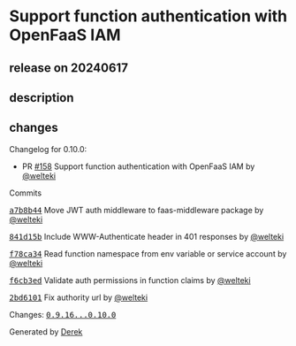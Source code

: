 # Support function authentication with OpenFaaS IAM

## release on 20240617

## description

## changes

Changelog for 0.10.0:

* PR <a class="issue-link js-issue-link" data-error-text="Failed to load title" data-id="2287478414" data-permission-text="Title is private" data-url="https://github.com/openfaas/of-watchdog/issues/158" data-hovercard-type="pull_request" data-hovercard-url="/openfaas/of-watchdog/pull/158/hovercard" href="https://github.com/openfaas/of-watchdog/pull/158">#158</a> Support function authentication with OpenFaaS IAM by <a class="user-mention notranslate" data-hovercard-type="user" data-hovercard-url="/users/welteki/hovercard" data-octo-click="hovercard-link-click" data-octo-dimensions="link_type:self" href="https://github.com/welteki">@welteki</a>

Commits

<a class="commit-link" data-hovercard-type="commit" data-hovercard-url="https://github.com/openfaas/of-watchdog/commit/a7b8b445544451dab9a1f4457780e74b43966f63/hovercard" href="https://github.com/openfaas/of-watchdog/commit/a7b8b445544451dab9a1f4457780e74b43966f63"><tt>a7b8b44</tt></a> Move JWT auth middleware to faas-middleware package by <a class="user-mention notranslate" data-hovercard-type="user" data-hovercard-url="/users/welteki/hovercard" data-octo-click="hovercard-link-click" data-octo-dimensions="link_type:self" href="https://github.com/welteki">@welteki</a>

<a class="commit-link" data-hovercard-type="commit" data-hovercard-url="https://github.com/openfaas/of-watchdog/commit/841d15b85c09f0e5aaa4c4132a624bfe3024284d/hovercard" href="https://github.com/openfaas/of-watchdog/commit/841d15b85c09f0e5aaa4c4132a624bfe3024284d"><tt>841d15b</tt></a> Include WWW-Authenticate header in 401 responses by <a class="user-mention notranslate" data-hovercard-type="user" data-hovercard-url="/users/welteki/hovercard" data-octo-click="hovercard-link-click" data-octo-dimensions="link_type:self" href="https://github.com/welteki">@welteki</a>

<a class="commit-link" data-hovercard-type="commit" data-hovercard-url="https://github.com/openfaas/of-watchdog/commit/f78ca34cfcfaf30b5e8c5bc3722d8f0ecb38e4f7/hovercard" href="https://github.com/openfaas/of-watchdog/commit/f78ca34cfcfaf30b5e8c5bc3722d8f0ecb38e4f7"><tt>f78ca34</tt></a> Read function namespace from env variable or service account by <a class="user-mention notranslate" data-hovercard-type="user" data-hovercard-url="/users/welteki/hovercard" data-octo-click="hovercard-link-click" data-octo-dimensions="link_type:self" href="https://github.com/welteki">@welteki</a>

<a class="commit-link" data-hovercard-type="commit" data-hovercard-url="https://github.com/openfaas/of-watchdog/commit/f6cb3edc9bb936f2d06c7bf88debf3fbc62096c0/hovercard" href="https://github.com/openfaas/of-watchdog/commit/f6cb3edc9bb936f2d06c7bf88debf3fbc62096c0"><tt>f6cb3ed</tt></a> Validate auth permissions in function claims by <a class="user-mention notranslate" data-hovercard-type="user" data-hovercard-url="/users/welteki/hovercard" data-octo-click="hovercard-link-click" data-octo-dimensions="link_type:self" href="https://github.com/welteki">@welteki</a>

<a class="commit-link" data-hovercard-type="commit" data-hovercard-url="https://github.com/openfaas/of-watchdog/commit/2bd6101692bdd874ba08ce5b356c7e90f7f1df7e/hovercard" href="https://github.com/openfaas/of-watchdog/commit/2bd6101692bdd874ba08ce5b356c7e90f7f1df7e"><tt>2bd6101</tt></a> Fix authority url by <a class="user-mention notranslate" data-hovercard-type="user" data-hovercard-url="/users/welteki/hovercard" data-octo-click="hovercard-link-click" data-octo-dimensions="link_type:self" href="https://github.com/welteki">@welteki</a>

Changes: <a class="commit-link" href="https://github.com/openfaas/of-watchdog/compare/0.9.16...0.10.0"><tt>0.9.16...0.10.0</tt></a>

Generated by <a href="https://github.com/alexellis/derek/">Derek</a>

